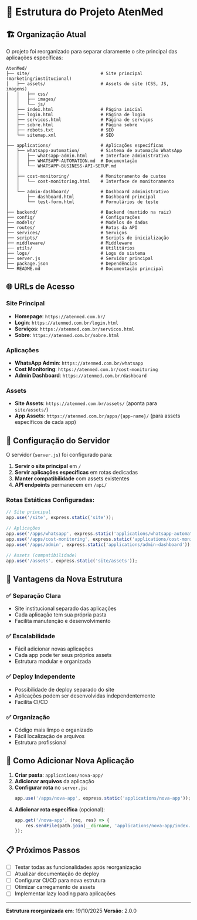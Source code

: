 # 📁 Estrutura do Projeto AtenMed

## 🏗️ Organização Atual

O projeto foi reorganizado para separar claramente o site principal das aplicações específicas:

```
AtenMed/
├── site/                           # Site principal (marketing/institucional)
│   ├── assets/                     # Assets do site (CSS, JS, imagens)
│   │   ├── css/
│   │   ├── images/
│   │   └── js/
│   ├── index.html                  # Página inicial
│   ├── login.html                  # Página de login
│   ├── servicos.html               # Página de serviços
│   ├── sobre.html                  # Página sobre
│   ├── robots.txt                  # SEO
│   └── sitemap.xml                 # SEO
│
├── applications/                   # Aplicações específicas
│   ├── whatsapp-automation/        # Sistema de automação WhatsApp
│   │   ├── whatsapp-admin.html     # Interface administrativa
│   │   ├── WHATSAPP-AUTOMATION.md  # Documentação
│   │   └── WHATSAPP-BUSINESS-API-SETUP.md
│   │
│   ├── cost-monitoring/            # Monitoramento de custos
│   │   └── cost-monitoring.html    # Interface de monitoramento
│   │
│   └── admin-dashboard/            # Dashboard administrativo
│       ├── dashboard.html          # Dashboard principal
│       └── test-form.html          # Formulários de teste
│
├── backend/                        # Backend (mantido na raiz)
├── config/                         # Configurações
├── models/                         # Modelos de dados
├── routes/                         # Rotas da API
├── services/                       # Serviços
├── scripts/                        # Scripts de inicialização
├── middleware/                     # Middleware
├── utils/                          # Utilitários
├── logs/                           # Logs do sistema
├── server.js                       # Servidor principal
├── package.json                    # Dependências
└── README.md                       # Documentação principal
```

## 🌐 URLs de Acesso

### Site Principal
- **Homepage**: `https://atenmed.com.br/`
- **Login**: `https://atenmed.com.br/login.html`
- **Serviços**: `https://atenmed.com.br/servicos.html`
- **Sobre**: `https://atenmed.com.br/sobre.html`

### Aplicações
- **WhatsApp Admin**: `https://atenmed.com.br/whatsapp`
- **Cost Monitoring**: `https://atenmed.com.br/cost-monitoring`
- **Admin Dashboard**: `https://atenmed.com.br/dashboard`

### Assets
- **Site Assets**: `https://atenmed.com.br/assets/` (aponta para `site/assets/`)
- **App Assets**: `https://atenmed.com.br/apps/{app-name}/` (para assets específicos de cada app)

## 🔧 Configuração do Servidor

O servidor (`server.js`) foi configurado para:

1. **Servir o site principal** em `/`
2. **Servir aplicações específicas** em rotas dedicadas
3. **Manter compatibilidade** com assets existentes
4. **API endpoints** permanecem em `/api/`

### Rotas Estáticas Configuradas:
```javascript
// Site principal
app.use('/site', express.static('site'));

// Aplicações
app.use('/apps/whatsapp', express.static('applications/whatsapp-automation'));
app.use('/apps/cost-monitoring', express.static('applications/cost-monitoring'));
app.use('/apps/admin', express.static('applications/admin-dashboard'));

// Assets (compatibilidade)
app.use('/assets', express.static('site/assets'));
```

## 📝 Vantagens da Nova Estrutura

### ✅ Separação Clara
- Site institucional separado das aplicações
- Cada aplicação tem sua própria pasta
- Facilita manutenção e desenvolvimento

### ✅ Escalabilidade
- Fácil adicionar novas aplicações
- Cada app pode ter seus próprios assets
- Estrutura modular e organizada

### ✅ Deploy Independente
- Possibilidade de deploy separado do site
- Aplicações podem ser desenvolvidas independentemente
- Facilita CI/CD

### ✅ Organização
- Código mais limpo e organizado
- Fácil localização de arquivos
- Estrutura profissional

## 🚀 Como Adicionar Nova Aplicação

1. **Criar pasta**: `applications/nova-app/`
2. **Adicionar arquivos** da aplicação
3. **Configurar rota** no `server.js`:
   ```javascript
   app.use('/apps/nova-app', express.static('applications/nova-app'));
   ```
4. **Adicionar rota específica** (opcional):
   ```javascript
   app.get('/nova-app', (req, res) => {
       res.sendFile(path.join(__dirname, 'applications/nova-app/index.html'));
   });
   ```

## 📋 Próximos Passos

- [ ] Testar todas as funcionalidades após reorganização
- [ ] Atualizar documentação de deploy
- [ ] Configurar CI/CD para nova estrutura
- [ ] Otimizar carregamento de assets
- [ ] Implementar lazy loading para aplicações

---

**Estrutura reorganizada em**: 19/10/2025
**Versão**: 2.0.0
